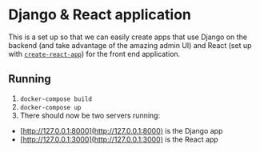 # Django & React application

This is a set up so that we can easily create apps that use Django on the backend (and take advantage of the amazing admin UI) and React (set up with [`create-react-app`](https://npm.im/create-react-app)) for the front end application.

## Running

1. `docker-compose build`
1. `docker-compose up`
1. There should now be two servers running:
  - [http://127.0.0.1:8000](http://127.0.0.1:8000) is the Django app
  - [http://127.0.0.1:3000](http://127.0.0.1:3000) is the React app
